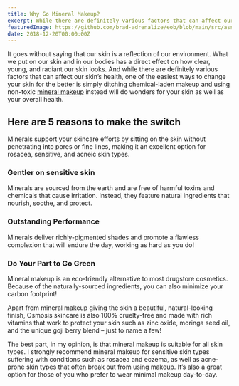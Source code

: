 ```yaml
---
title: Why Go Mineral Makeup?
excerpt: While there are definitely various factors that can affect our skin’s health, one of the easiest ways to change your skin for the better is simply ditching chemical-laden makeup and using non-toxic mineral makeup instead.
featuredImage: https://github.com/brad-adrenalize/eob/blob/main/src/assets/images/mineral-makeup-blog.jpg?raw=true
date: 2018-12-20T00:00:00Z
---
```


It goes without saying that our skin is a reflection of our environment. What we put on our skin and in our bodies has a direct effect on how clear, young, and radiant our skin looks. And while there are definitely various factors that can affect our skin’s health, one of the easiest ways to change your skin for the better is simply ditching chemical-laden makeup and using non-toxic [mineral makeup](https://www.essenceofbeauty.ca/mineral-makeup/ "Mineral Makeup") instead will do wonders for your skin as well as your overall health.

## Here are 5 reasons to make the switch

Minerals support your skincare efforts by sitting on the skin without penetrating into pores or fine lines, making it an excellent option for rosacea, sensitive, and acneic skin types.

### Gentler on sensitive skin

Minerals are sourced from the earth and are free of harmful toxins and chemicals that cause irritation. Instead, they feature natural ingredients that nourish, soothe, and protect.

### Outstanding Performance

Minerals deliver richly-pigmented shades and promote a flawless complexion that will endure the day, working as hard as you do!

### Do Your Part to Go Green

Mineral makeup is an eco-friendly alternative to most drugstore cosmetics. Because of the naturally-sourced ingredients, you can also minimize your carbon footprint!

Apart from mineral makeup giving the skin a beautiful, natural-looking finish, Osmosis skincare is also 100% cruelty-free and made with rich vitamins that work to protect your skin such as zinc oxide, moringa seed oil, and the unique goji berry blend – just to name a few!

The best part, in my opinion, is that mineral makeup is suitable for all skin types. I strongly recommend mineral makeup for sensitive skin types suffering with conditions such as rosacea and eczema, as well as acne-prone skin types that often break out from using makeup. It’s also a great option for those of you who prefer to wear minimal makeup day-to-day.